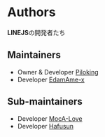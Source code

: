 # Authors

**LINEJS**の開発者たち

## Maintainers

- Owner & Developer [Piloking](https://github.com/piloking)
- Developer [EdamAme-x](https://github.com/EdamAme-x)

## Sub-maintainers

- Developer [MocA-Love](https://github.com/MocA-Love)
- Developer [Hafusun](https://github.com/hafusun)
